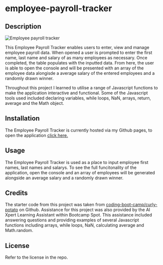 # employee-payroll-tracker

## Description

![Employee payroll tracker](https://github.com/ashlynmcgarry/employee-payroll-tracker/assets/166701777/89278233-3c99-41ac-bc01-ccc2cafca73d)

This Employee Payroll Tracker enables users to enter, view and manage employee payroll data. When opened a user is prompted to enter the first name, last name and salary of as many employees as necessary. Once completed, the table populates with the inputted data. From here, the user is able to open the console and will be presented with an array of the employee data alongisde a average salary of the entered employees and a randomly drawn winner. 

Throughout this project I learned to utilise a range of Javascript functions to make the application interactive and functional. Some of the Javascript tools used included declaring variables, while loops, NaN, arrays, return, average and the Math object. 

## Installation

The Employee Payroll Tracker is currently hosted via my Github pages, to open the application [click here.](https://ashlynmcgarry.github.io/employee-payroll-tracker/)

## Usage

The Employee Payroll Tracker is used as a place to input employee first names, last names and salarys. To see the full funcitonality of the application, open the console and an array of employees will be generated alongside an average salary and a randomly drawn winner. 

## Credits

The starter code from this project was taken from [coding-boot-camp/curly-potato](https://github.com/coding-boot-camp/curly-potato) on Github. 
Assistance for this project was also provided by the AI Xpert Learning Assistant within Bootcamp Spot. This assistance included answering questions and providing examples of several Javascript functions including arrays, while loops, NaN, calculating average and Math.random. 

## License

Refer to the license in the repo.
